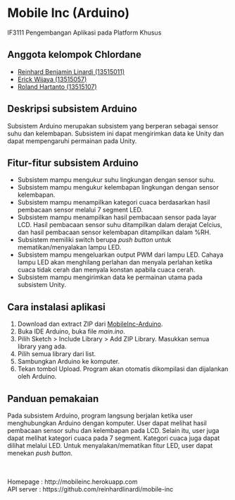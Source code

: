 # Mobile Inc (Arduino)
IF3111 Pengembangan Aplikasi pada Platform Khusus

## Anggota kelompok Chlordane
- [Reinhard Benjamin Linardi (13515011)](https://github.com/reinhardlinardi)
- [Erick Wijaya (13515057)](https://github.com/wijayaerick)
- [Roland Hartanto (13515107)](https://github.com/rolandhartanto)

## Deskripsi subsistem Arduino
Subsistem Arduino merupakan subsistem yang berperan sebagai sensor suhu dan kelembapan. Subsistem ini dapat mengirimkan data ke Unity dan dapat mempengaruhi permainan pada Unity.

## Fitur-fitur subsistem Arduino
- Subsistem mampu mengukur suhu lingkungan dengan sensor suhu.
- Subsistem mampu mengukur kelembapan lingkungan dengan sensor kelembapan.
- Subsistem mampu menampilkan kategori cuaca berdasarkan hasil pembacaan sensor melalui 7 segment LED.
- Subsistem mampu menampilkan hasil pembacaan sensor pada layar LCD. Hasil pembacaan sensor suhu ditampilkan dalam derajat Celcius, dan hasil pembacaan sensor kelembapan ditampilkan dalam %RH.
- Subsistem memiliki switch berupa *push button* untuk mematikan/menyalakan lampu LED.
- Subsistem mampu mengeluarkan output PWM dari lampu LED. Cahaya lampu LED akan menghilang perlahan dan menyala perlahan ketika cuaca tidak cerah dan menyala konstan apabila cuaca cerah.
- Subsistem mampu mengirimkan data ke permainan utama pada subsistem Unity. 

## Cara instalasi aplikasi
1. Download dan extract ZIP dari [MobileInc-Arduino](https://github.com/tugas-itb-erick/MobileInc-Arduino/releases). 
2. Buka IDE Arduino, buka file *main.ino*. 
3. Pilih Sketch > Include Library > Add ZIP Library. Masukkan semua library yang ada.
4. Pilih semua library dari list.
5. Sambungkan Arduino ke komputer.
6. Tekan tombol Upload. Program akan otomatis dikompilasi dan dijalankan oleh Arduino.

## Panduan pemakaian
Pada subsistem Arduino, program langsung berjalan ketika user menghubungkan Arduino dengan komputer. User dapat melihat hasil pembacaan sensor suhu dan kelembapan pada LCD. Selain itu, user juga dapat melihat kategori cuaca pada 7 segment. Kategori cuaca juga dapat dilihat melalui LED. Untuk menyalakan/mematikan fitur LED, user dapat menekan *push button*.
    
<br />
<br />Homepage : http://mobileinc.herokuapp.com
<br />API server : https://github.com/reinhardlinardi/mobile-inc
